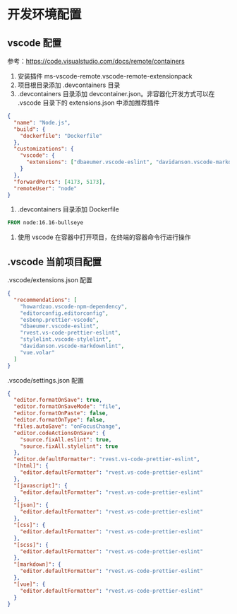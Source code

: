 # 开发环境配置

## vscode 配置

参考：<https://code.visualstudio.com/docs/remote/containers>

1. 安装插件 ms-vscode-remote.vscode-remote-extensionpack
1. 项目根目录添加 .devcontainers 目录
1. .devcontainers 目录添加 devcontainer.json。非容器化开发方式可以在 .vscode 目录下的 extensions.json 中添加推荐插件

```json
{
  "name": "Node.js",
  "build": {
    "dockerfile": "Dockerfile"
  },
  "customizations": {
    "vscode": {
      "extensions": ["dbaeumer.vscode-eslint", "davidanson.vscode-markdownlint", "vue.volar"]
    }
  },
  "forwardPorts": [4173, 5173],
  "remoteUser": "node"
}
```

1. .devcontainers 目录添加 Dockerfile

```dockerfile
FROM node:16.16-bullseye
```

1. 使用 vscode 在容器中打开项目，在终端的容器命令行进行操作

## .vscode 当前项目配置

.vscode/extensions.json 配置

```json
{
  "recommendations": [
    "howardzuo.vscode-npm-dependency",
    "editorconfig.editorconfig",
    "esbenp.prettier-vscode",
    "dbaeumer.vscode-eslint",
    "rvest.vs-code-prettier-eslint",
    "stylelint.vscode-stylelint",
    "davidanson.vscode-markdownlint",
    "vue.volar"
  ]
}
```

.vscode/settings.json 配置

```json
{
  "editor.formatOnSave": true,
  "editor.formatOnSaveMode": "file",
  "editor.formatOnPaste": false,
  "editor.formatOnType": false,
  "files.autoSave": "onFocusChange",
  "editor.codeActionsOnSave": {
    "source.fixAll.eslint": true,
    "source.fixAll.stylelint": true
  },
  "editor.defaultFormatter": "rvest.vs-code-prettier-eslint",
  "[html]": {
    "editor.defaultFormatter": "rvest.vs-code-prettier-eslint"
  },
  "[javascript]": {
    "editor.defaultFormatter": "rvest.vs-code-prettier-eslint"
  },
  "[json]": {
    "editor.defaultFormatter": "rvest.vs-code-prettier-eslint"
  },
  "[css]": {
    "editor.defaultFormatter": "rvest.vs-code-prettier-eslint"
  },
  "[scss]": {
    "editor.defaultFormatter": "rvest.vs-code-prettier-eslint"
  },
  "[markdown]": {
    "editor.defaultFormatter": "rvest.vs-code-prettier-eslint"
  },
  "[vue]": {
    "editor.defaultFormatter": "rvest.vs-code-prettier-eslint"
  }
}
```
